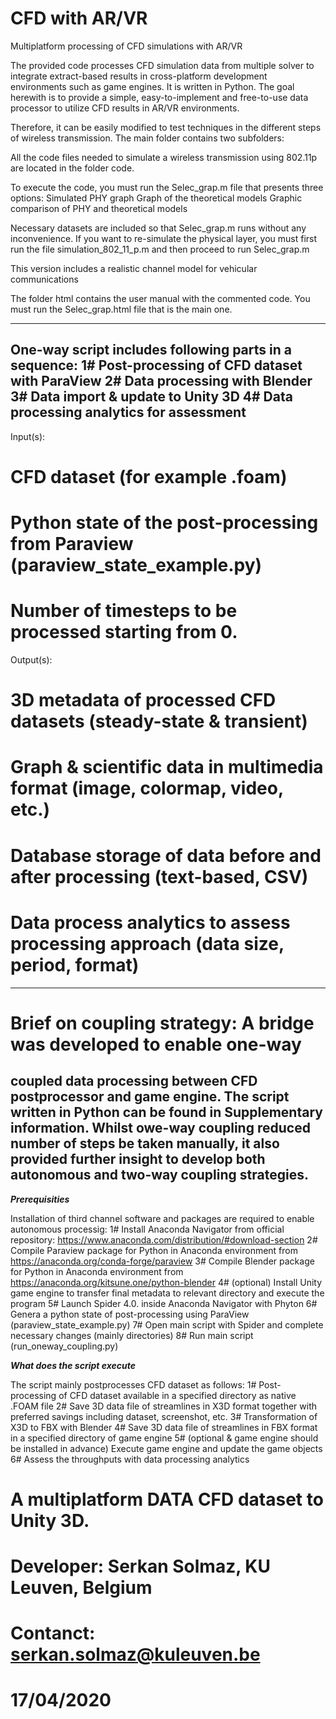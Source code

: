 # CFD with AR/VR
Multiplatform processing of CFD simulations with AR/VR

The provided code processes CFD simulation data from multiple solver to integrate extract-based results in cross-platform development environments such as game engines. It is written in Python. The goal herewith is to provide a simple, easy-to-implement and free-to-use data processor to utilize CFD results in AR/VR environments.

Therefore, it can be easily modified to test techniques in the different steps of wireless transmission. The main folder contains two subfolders:

All the code files needed to simulate a wireless transmission using 802.11p are located in the folder code.

To execute the code, you must run the Selec_grap.m file that presents three options: Simulated PHY graph Graph of the theoretical models Graphic comparison of PHY and theoretical models

Necessary datasets are included so that Selec_grap.m runs without any inconvenience. If you want to re-simulate the physical layer, you must first run the file simulation_802_11_p.m and then proceed to run Selec_grap.m

This version includes a realistic channel model for vehicular communications

The folder html contains the user manual with the commented code. You must run the Selec_grap.html file that is the main one.

-----------------------------------------------------------------
One-way script includes following parts in  a sequence:
1# Post-processing of CFD dataset with ParaView
2# Data processing with Blender
3# Data import & update to Unity 3D
4# Data processing analytics for assessment
-----------------------------------------------------------------
Input(s):
# CFD dataset (for example .foam)
# Python state of the post-processing from Paraview (paraview_state_example.py)
# Number of timesteps to be processed starting from 0.

Output(s):
# 3D metadata of processed CFD datasets (steady-state & transient)
# Graph & scientific data in multimedia format (image, colormap, video, etc.)
# Database storage of data before and after processing (text-based, CSV)
# Data process analytics to assess processing approach (data size, period, format)
-----------------------------------------------------------------
# Brief on coupling strategy: A bridge was developed to enable one-way
coupled data processing between CFD postprocessor and game engine.
The script written in Python can be found in Supplementary information.
Whilst owe-way coupling reduced number of steps be taken manually,
it also provided further insight to develop both autonomous and
two-way coupling strategies.
-----------------------------------------------------------------

*********************Prerequisities*********************

Installation of third channel software and packages are required to enable autonomous processig:
1# Install Anaconda Navigator from official repository: https://www.anaconda.com/distribution/#download-section
2# Compile Paraview package for Python in Anaconda environment from https://anaconda.org/conda-forge/paraview
3# Compile Blender package for Python in Anaconda environment from https://anaconda.org/kitsune.one/python-blender
4# (optional) Install Unity game engine to transfer final metadata to relevant directory and execute the program
5# Launch Spider 4.0. inside Anaconda Navigator with Phyton 
6# Genera a python state of post-processing using ParaView (paraview_state_example.py)
7# Open main script with Spider and complete necessary changes (mainly directories)
8# Run main script (run_oneway_coupling.py)

*********************What does the script execute*********************

The script mainly postprocesses CFD dataset as follows:
1# Post-processing of CFD dataset available in a specified directory as native .FOAM file
2# Save 3D data file of streamlines in X3D format together with preferred savings including dataset, screenshot, etc.
3# Transformation of X3D to FBX with Blender
4# Save 3D data file of streamlines in FBX format in a specified directory of game engine
5# (optional & game engine should be installed in advance) Execute game engine and update the game objects
6# Assess the throughputs with data processing analytics

# A multiplatform DATA CFD dataset to Unity 3D.
# Developer: Serkan Solmaz, KU Leuven, Belgium
# Contanct: serkan.solmaz@kuleuven.be
# 17/04/2020
